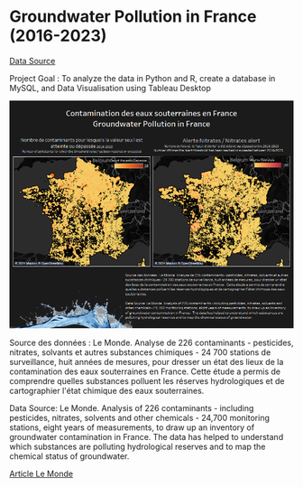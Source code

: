 # Groundwater Pollution in France (2016-2023)


<a href="https://www.data.gouv.fr/fr/datasets/300-contaminants-dans-nos-nappes-jeux-de-donnees-des-valeurs-seuils-et-mesures-2016-2023/">Data Source</a>

Project Goal : To analyze the data in Python and R, create a database in MySQL, and Data Visualisation using Tableau Desktop

![dash1](https://github.com/Pollybs/groundwater_pollution_france/blob/main/Dashboard%201.png)

Source des données : Le Monde. Analyse de 226 contaminants - pesticides, nitrates, solvants et autres substances chimiques - 24 700 stations de surveillance, huit années de mesures, pour dresser un état des lieux de la contamination des eaux souterraines en France.  Cette étude a permis de comprendre quelles substances polluent les réserves hydrologiques et de cartographier l'état chimique des eaux souterraines.

Data Source: Le Monde. Analysis of 226 contaminants - including pesticides, nitrates, solvents and other chemicals - 24,700 monitoring stations, eight years of measurements, to draw up an inventory of groundwater contamination in France.  The data has helped to understand which substances are polluting hydrological reserves and to map the chemical status of groundwater.

<a href="https://www.lemonde.fr/les-decodeurs/article/2024/05/15/comment-le-monde-a-cartographie-la-pollution-des-eaux-souterraines_6233362_4355770.html"> Article Le Monde </a>

